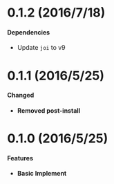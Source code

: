 # 0.1.2 (2016/7/18)

#### Dependencies

- Update `joi` to v9


# 0.1.1 (2016/5/25)

#### Changed

- **Removed post-install**


# 0.1.0 (2016/5/25)

#### Features

- **Basic Implement**
